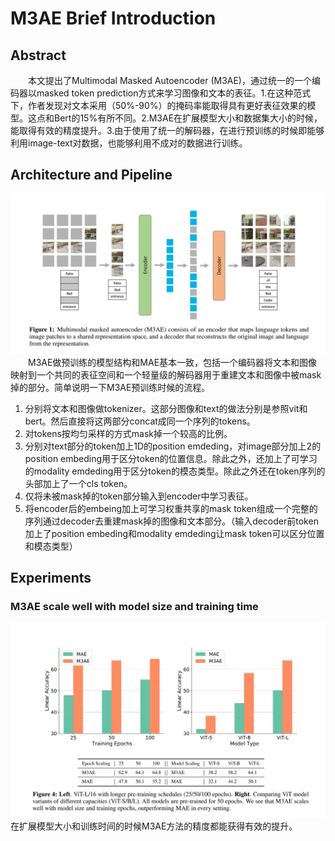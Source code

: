 # M3AE Brief Introduction
## Abstract
&emsp;&emsp;本文提出了Multimodal Masked Autoencoder (M3AE)，通过统一的一个编码器以masked token prediction方式来学习图像和文本的表征。1.在这种范式下，作者发现对文本采用（50%-90%）的掩码率能取得具有更好表征效果的模型。这点和Bert的15%有所不同。2.M3AE在扩展模型大小和数据集大小的时候，能取得有效的精度提升。3.由于使用了统一的解码器，在进行预训练的时候即能够利用image-text对数据，也能够利用不成对的数据进行训练。
## Architecture and Pipeline
![architecture](https://raw.githubusercontent.com/haiqiangy/paper_reading/main/multi-modal/figs/m3ae-architecture.png)<br/>
&emsp;&emsp;M3AE做预训练的模型结构和MAE基本一致，包括一个编码器将文本和图像映射到一个共同的表征空间和一个轻量级的解码器用于重建文本和图像中被mask掉的部分。简单说明一下M3AE预训练时候的流程。<br/>
1. 分别将文本和图像做tokenizer。这部分图像和text的做法分别是参照vit和bert。然后直接将这两部分concat成同一个序列的tokens。
2. 对tokens按均匀采样的方式mask掉一个较高的比例。
3. 分别对text部分的token加上1D的position emdeding，对image部分加上2的position embeding用于区分token的位置信息。除此之外，还加上了可学习的modality emdeding用于区分token的模态类型。除此之外还在token序列的头部加上了一个cls token。
4. 仅将未被mask掉的token部分输入到encoder中学习表征。
5. 将encoder后的embeing加上可学习权重共享的mask token组成一个完整的序列通过decoder去重建mask掉的图像和文本部分。（输入decoder前token加上了position embeding和modality emdeding让mask token可以区分位置和模态类型）
## Experiments
### M3AE scale well with model size and training time
![experiment1](https://github.com/haiqiangy/paper_reading/blob/main/multi-modal/figs/m3ae-experiment1.png?raw=true)<br/>
在扩展模型大小和训练时间的时候M3AE方法的精度都能获得有效的提升。
### 